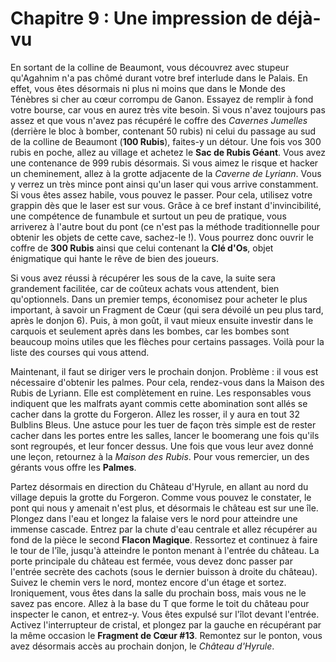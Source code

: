 # Chapitre 9 : Une impression de déjà-vu

En sortant de la colline de Beaumont, vous découvrez avec stupeur qu'Agahnim n'a pas chômé durant votre bref interlude dans le Palais. En effet, vous êtes désormais ni plus ni moins que dans le Monde des Ténèbres si cher au cœur corrompu de Ganon. Essayez de remplir à fond votre bourse, car vous en aurez très vite besoin. Si vous n'avez toujours pas assez et que vous n'avez pas récupéré le coffre des *Cavernes Jumelles* (derrière le bloc à bomber, contenant 50 rubis) ni celui du passage au sud de la colline de Beaumont (**100 Rubis**), faites-y un détour. Une fois vos 300 rubis en poche, allez au village et achetez le **Sac de Rubis Géant**. Vous avez une contenance de 999 rubis désormais. Si vous aimez le risque et hacker un cheminement, allez à la grotte adjacente de la *Caverne de Lyriann*. Vous y verrez un très mince pont ainsi qu'un laser qui vous arrive constamment. Si vous êtes assez habile, vous pouvez le passer. Pour cela, utilisez votre grappin dès que le laser est sur vous. Grâce à ce bref instant d'invincibilité, une compétence de funambule et surtout un peu de pratique, vous arriverez à l'autre bout du pont (ce n'est pas la méthode traditionnelle pour obtenir les objets de cette cave, sachez-le !). Vous pourrez donc ouvrir le coffre de **300 Rubis** ainsi que celui contenant la **Clé d'Os**, objet énigmatique qui hante le rêve de bien des joueurs.

Si vous avez réussi à récupérer les sous de la cave, la suite sera grandement facilitée, car de coûteux achats vous attendent, bien qu'optionnels. Dans un premier temps, économisez pour acheter le plus important, à savoir un Fragment de Cœur (qui sera dévoilé un peu plus tard, après le donjon 6). Puis, à mon goût, il vaut mieux ensuite investir dans le carquois et seulement après dans les bombes, car les bombes sont beaucoup moins utiles que les flèches pour certains passages. Voilà pour la liste des courses qui vous attend.

Maintenant, il faut se diriger vers le prochain donjon. Problème : il vous est nécessaire d'obtenir les palmes. Pour cela, rendez-vous dans la Maison des Rubis de Lyriann. Elle est complètement en ruine. Les responsables vous indiquent que les malfrats ayant commis cette abomination sont allés se cacher dans la grotte du Forgeron. Allez les rosser, il y aura en tout 32 Bulblins Bleus. Une astuce pour les tuer de façon très simple est de rester cacher dans les portes entre les salles, lancer le boomerang une fois qu'ils sont regroupés, et leur foncer dessus. Une fois que vous leur avez donné une leçon, retournez à la *Maison des Rubis*. Pour vous remercier, un des gérants vous offre les **Palmes**.

Partez désormais en direction du Château d'Hyrule, en allant au nord du village depuis la grotte du Forgeron. Comme vous pouvez le constater, le pont qui nous y amenait n'est plus, et désormais le château est sur une île. Plongez dans l'eau et longez la falaise vers le nord pour atteindre une immense cascade. Entrez par la chute d'eau centrale et allez récupérer au fond de la pièce le second **Flacon Magique**. Ressortez et continuez à faire le tour de l'île, jusqu'à atteindre le ponton menant à l'entrée du château. La porte principale du château est fermée, vous devez donc passer par l'entrée secrète des cachots (sous le dernier buisson à droite du château). Suivez le chemin vers le nord, montez encore d'un étage et sortez. Ironiquement, vous êtes dans la salle du prochain boss, mais vous ne le savez pas encore. Allez à la base du T que forme le toit du château pour inspecter le canon, et entrez-y. Vous êtes expulsé sur l'îlot devant l'entrée. Activez l'interrupteur de cristal, et plongez par la gauche en récupérant par la même occasion le **Fragment de Cœur #13**. Remontez sur le ponton, vous avez désormais accès au prochain donjon, le *Château d'Hyrule*.